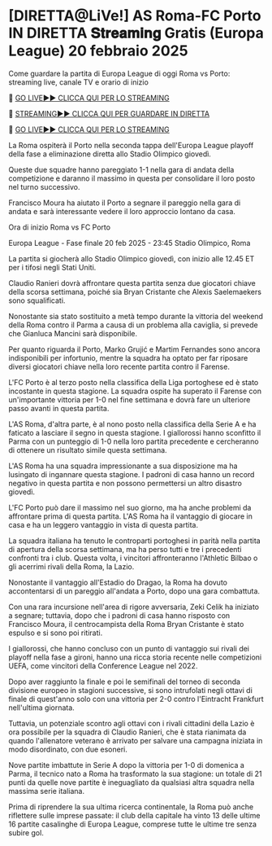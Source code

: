 # [DIRETTA@LiVe!] AS Roma-FC Porto IN DIRETTA 𝐒𝐭𝐫𝐞𝐚𝐦𝐢𝐧𝐠 Gratis (Europa League) 20 febbraio 2025
Come guardare la partita di Europa League di oggi Roma vs Porto: streaming live, canale TV e orario di inizio

🔴 [GO LIVE►► CLICCA QUI PER LO STREAMING](https://tinyurl.com/53jptaxf)

🔴 [STREAMING►► CLICCA QUI PER GUARDARE IN DIRETTA](https://tinyurl.com/53jptaxf)

🔴 [GO LIVE►► CLICCA QUI PER LO STREAMING](https://tinyurl.com/53jptaxf)

La Roma ospiterà il Porto nella seconda tappa dell'Europa League playoff della fase a eliminazione diretta allo Stadio Olimpico giovedì.

Queste due squadre hanno pareggiato 1-1 nella gara di andata della competizione e daranno il massimo in questa per consolidare il loro posto nel turno successivo.

Francisco Moura ha aiutato il Porto a segnare il pareggio nella gara di andata e sarà interessante vedere il loro approccio lontano da casa.

Ora di inizio Roma vs FC Porto

Europa League - Fase finale
20 feb 2025 - 23:45
Stadio Olimpico, Roma

La partita si giocherà allo Stadio Olimpico giovedì, con inizio alle 12.45 ET per i tifosi negli Stati Uniti.

Claudio Ranieri dovrà affrontare questa partita senza due giocatori chiave della scorsa settimana, poiché sia ​​Bryan Cristante che Alexis Saelemaekers sono squalificati.

Nonostante sia stato sostituito a metà tempo durante la vittoria del weekend della Roma contro il Parma a causa di un problema alla caviglia, si prevede che Gianluca Mancini sarà disponibile.

Per quanto riguarda il Porto, Marko Grujić e Martim Fernandes sono ancora indisponibili per infortunio, mentre la squadra ha optato per far riposare diversi giocatori chiave nella loro recente partita contro il Farense.

L'FC Porto è al terzo posto nella classifica della Liga portoghese ed è stato incostante in questa stagione. La squadra ospite ha superato il Farense con un'importante vittoria per 1-0 nel fine settimana e dovrà fare un ulteriore passo avanti in questa partita.

L'AS Roma, d'altra parte, è al nono posto nella classifica della Serie A e ha faticato a lasciare il segno in questa stagione. I giallorossi hanno sconfitto il Parma con un punteggio di 1-0 nella loro partita precedente e cercheranno di ottenere un risultato simile questa settimana.

L'AS Roma ha una squadra impressionante a sua disposizione ma ha lusingato di ingannare questa stagione. I padroni di casa hanno un record negativo in questa partita e non possono permettersi un altro disastro giovedì.

L'FC Porto può dare il massimo nel suo giorno, ma ha anche problemi da affrontare prima di questa partita. L'AS Roma ha il vantaggio di giocare in casa e ha un leggero vantaggio in vista di questa partita.

La squadra italiana ha tenuto le controparti portoghesi in parità nella partita di apertura della scorsa settimana, ma ha perso tutti e tre i precedenti confronti tra i club. Questa volta, i vincitori affronteranno l'Athletic Bilbao o gli acerrimi rivali della Roma, la Lazio.

Nonostante il vantaggio all'Estadio do Dragao, la Roma ha dovuto accontentarsi di un pareggio all'andata a Porto, dopo una gara combattuta.

Con una rara incursione nell'area di rigore avversaria, Zeki Celik ha iniziato a segnare; tuttavia, dopo che i padroni di casa hanno risposto con Francisco Moura, il centrocampista della Roma Bryan Cristante è stato espulso e si sono poi ritirati.

I giallorossi, che hanno concluso con un punto di vantaggio sui rivali dei playoff nella fase a gironi, hanno una ricca storia recente nelle competizioni UEFA, come vincitori della Conference League nel 2022.

Dopo aver raggiunto la finale e poi le semifinali del torneo di seconda divisione europeo in stagioni successive, si sono intrufolati negli ottavi di finale di quest'anno solo con una vittoria per 2-0 contro l'Eintracht Frankfurt nell'ultima giornata.

Tuttavia, un potenziale scontro agli ottavi con i rivali cittadini della Lazio è ora possibile per la squadra di Claudio Ranieri, che è stata rianimata da quando l'allenatore veterano è arrivato per salvare una campagna iniziata in modo disordinato, con due esoneri.

Nove partite imbattute in Serie A dopo la vittoria per 1-0 di domenica a Parma, il tecnico nato a Roma ha trasformato la sua stagione: un totale di 21 punti da quelle nove partite è ineguagliato da qualsiasi altra squadra nella massima serie italiana.

Prima di riprendere la sua ultima ricerca continentale, la Roma può anche riflettere sulle imprese passate: il club della capitale ha vinto 13 delle ultime 16 partite casalinghe di Europa League, comprese tutte le ultime tre senza subire gol.
